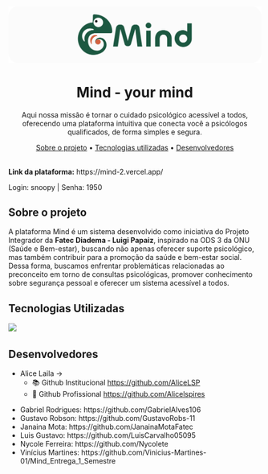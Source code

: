 <p align="center">
<img align="auto" width="700px" src="img/background&logo_readme.png">
</p>
<h1 align="center"> Mind - your mind </h1>
<p align="center">Aqui nossa missão é tornar o cuidado psicológico acessível a todos, oferecendo uma plataforma intuitiva que conecta você a psicólogos qualificados, de forma simples e segura. </p>

<div align="center">
  
   [Sobre o projeto](#sobre-o-projeto) • [Tecnologias utilizadas](#tecnologias-utilizadas) • [Desenvolvedores](#desenvolvedores) 
   
</div>
<br>
<b> Link da plataforma:</b> https://mind-2.vercel.app/
<p>Login: snoopy | Senha: 1950</p>

## Sobre o projeto

<p>A plataforma Mind é um sistema desenvolvido como iniciativa do Projeto Integrador da <b>Fatec Diadema - Luigi Papaiz</b>, inspirado na ODS 3 da ONU (Saúde e Bem-estar), buscando não apenas oferecer suporte psicológico, mas também contribuir para a promoção da saúde e bem-estar social. Dessa forma, buscamos enfrentar problemáticas relacionadas ao preconceito em torno de consultas psicológicas, promover conhecimento sobre segurança pessoal e oferecer um sistema acessível a todos.</p>

## Tecnologias Utilizadas

<a href="https://skillicons.dev">
    <img src="https://skillicons.dev/icons?i=html,css,js,bootstrap" />
</a>

## Desenvolvedores


- Alice Laila -> 
  - :books: Github Institucional https://github.com/AliceLSP </li>
  - :pushpin: Github Profissional https://github.com/Alicelspires </li>
    
<ul>
  <li>Gabriel Rodrigues: https://github.com/GabrielAlves106 </li>
  <li>Gustavo Robson: https://github.com/GustavoRobs-11 </li>
  <li>Janaina Mota: https://github.com/JanainaMotaFatec </li>
  <li>Luis Gustavo:  https://github.com/LuisCarvalho05095 </li>
  <li>Nycole Ferreira: https://github.com/Nycolete</li>
  <li>Vinícius Martines: https://github.com/Vinicius-Martines-01/Mind_Entrega_1_Semestre </li>
</u>

<!--
# O site
https://mind-your-359d.vercel.app/-->
